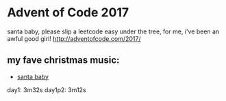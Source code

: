 # Advent of Code 2017

santa baby, please slip a leetcode easy under the tree, for me, i've been an awful good girl!
http://adventofcode.com/2017/

## my fave christmas music:

- [santa baby](https://www.youtube.com/watch?v=yWwW9iyhwgc&list=PLTNWXGeWrMqjJ3WjJJcmuQe87R_PxpnW8)


day1: 3m32s
day1p2: 3m12s